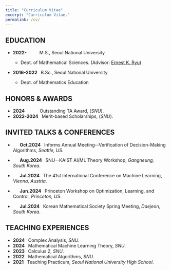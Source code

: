 ```yaml
---
title: "Curriculum Vitae"
excerpt: "Curriculum Vitae."
permalink: /cv/
---
```


EDUCATION
-----

- **2022-&ensp;&ensp;** &emsp;&nbsp; M.S., Seoul National University
  - Dept. of Mathematical Sciences. (Advisor: [Ernest K. Ryu](http://ernestryu.com))

- **2016-2022&ensp;** B.Sc., Seoul National University
  - Dept. of Mathematics Education


HONORS & AWARDS
-----

- **2024&ensp;&ensp;&ensp;** &emsp;&nbsp; Outstanding TA Award, (_SNU_).
- **2022-2024&ensp;**  Merit-based Scholarships, (_SNU_).

INVITED TALKS & CONFERENCES
-----
- **&emsp;&ensp;Oct.2024&ensp;** Informs Annual Meeting--Verification of Decision-Making Algorithms, _Seattle, US_.

- **&emsp;&ensp;Aug.2024&ensp;** SNU--KAIST AI/ML Theory Workshop, _Gangneung, South Korea_.

- **&emsp;&ensp;Jul.2024&ensp;** The 41st International Conference on Machine Learning,  _Vienna, Austria_.

- **&emsp;&ensp;Jun.2024&ensp;** Princeton Workshop on Optimization, Learning, and Control, _Princeton, US_.

- **&emsp;&ensp;Jul.2024&ensp;** Korean Mathematical Society Spring Meeting,  _Daejeon, South Korea_. 

TEACHING EXPERIENCES
-----
- **2024&ensp;** Complex Analysis, _SNU_.
- **2024&ensp;** Mathematical Machine Learning Theory, _SNU_.
- **2023&ensp;** Calculus 2, _SNU_.
- **2022&ensp;** Mathematical Algorithms, _SNU_.
- **2021&ensp;** Teaching Practicum, _Seoul National University High School_.




